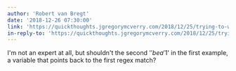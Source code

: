 ```yaml
---
author: 'Robert van Bregt'
date: '2018-12-26 07:30:00'
link: 'https://quickthoughts.jgregorymcverry.com/2018/12/25/trying-to-write-redirects-in-htaccessany-ideas'
in-reply-to: 'https://quickthoughts.jgregorymcverry.com/2018/12/25/trying-to-write-redirects-in-htaccessany-ideas'
---
```


I'm not an expert at all, but shouldn't the second '$' be a '$1' in the first example, a variable that points back to the first regex match?